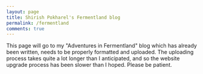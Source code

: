 ```yaml
---
layout: page
title: Shirish Pokharel's Fermentland blog
permalink: /fermentland
comments: true
---
```


<div class="row justify-content-between">
<div class="col-md-8 pr-5">

<p>
This page will go to my "Adventures in Fermentland" blog which has already been written, needs to be properly formatted and uploaded. The uploading process takes quite a lot longer than I anticipated, and so the website upgrade process has been slower than I hoped. Please be patient.
</p>